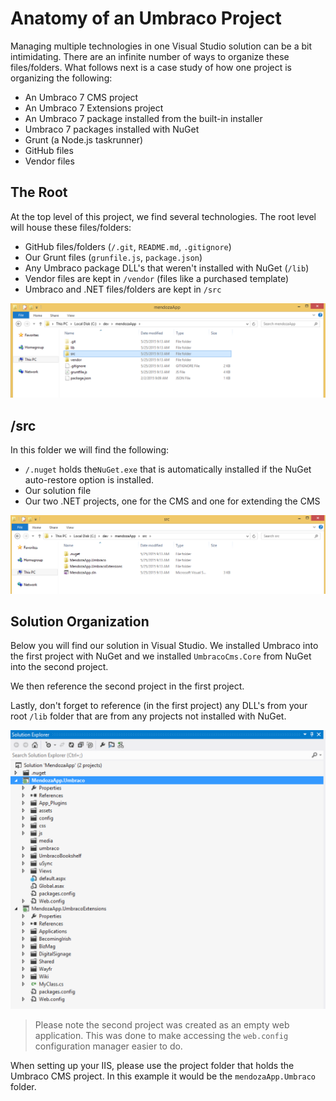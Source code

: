 # Anatomy of an Umbraco Project

Managing multiple technologies in one Visual Studio solution can be a bit intimidating. There are an infinite number of ways to organize these files/folders. What follows next is a case study of how one project is organizing the following:

* An Umbraco 7 CMS project
* An Umbraco 7 Extensions project
* An Umbraco 7 package installed from the built-in installer
* Umbraco 7 packages installed with NuGet
* Grunt (a Node.js taskrunner)
* GitHub files
* Vendor files

## The Root

At the top level of this project, we find several technologies.  The root level will house these files/folders:

* GitHub files/folders (`/.git`, `README.md`, `.gitignore`)
* Our Grunt files (`grunfile.js`, `package.json`)
* Any Umbraco package DLL's that weren't installed with NuGet (`/lib`)
* Vendor files are kept in  `/vendor` (files like a purchased template)
* Umbraco and .NET files/folders are kept in `/src`

![root.png](assets/root.png)

## /src
In this folder we will find the following:

* `/.nuget` holds the`NuGet.exe` that is automatically installed if the NuGet auto-restore option is installed.
* Our solution file
* Our two .NET projects, one for the CMS and one for extending the CMS

![src.png](assets/src.png)

## Solution Organization

Below you will find our solution in Visual Studio.  We installed Umbraco into the first project with NuGet and we installed `UmbracoCms.Core` from NuGet into the second project.

We then reference the second project in the first project.

Lastly, don't forget to reference (in the first project) any DLL's from your root `/lib` folder that are from any projects not installed with NuGet.

![solution-explorer.png](assets/solution-explorer.png)

>Please note the second project was created as an empty web application.  This was done to make accessing the `web.config` configuration manager easier to do.

When setting up your IIS, please use the project folder that holds the Umbraco CMS project.  In this example it would be the `mendozaApp.Umbraco` folder.